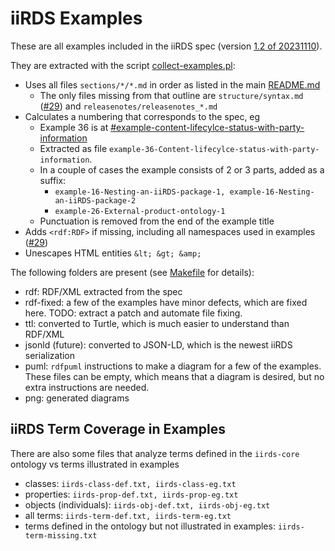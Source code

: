 # iiRDS Examples

These are all examples included in the iiRDS spec (version [1.2 of 20231110](https://www.iirds.org/fileadmin/iiRDS_specification/20231110-1.2-release/index.html)).

They are extracted with the script [collect-examples.pl](collect-examples.pl):
- Uses all files `sections/*/*.md` in order as listed in the main [README.md](../README.md)
  - The only files missing from that outline are `structure/syntax.md` ([#29](https://github.com/iirds-consortium/specification/issues/29))
    and `releasenotes/releasenotes_*.md`
- Calculates a numbering that corresponds to the spec, eg
  - Example 36 is at [#example-content-lifecylce-status-with-party-information](https://www.iirds.org/fileadmin/iiRDS_specification/20231110-1.2-release/index.html#example-content-lifecylce-status-with-party-information)
  - Extracted as file `example-36-Content-lifecylce-status-with-party-information`.
  - In a couple of cases the example consists of 2 or 3 parts, added as a suffix:
    - `example-16-Nesting-an-iiRDS-package-1, example-16-Nesting-an-iiRDS-package-2`
    - `example-26-External-product-ontology-1`
  - Punctuation is removed from the end of the example title
- Adds `<rdf:RDF>` if missing, including all namespaces used in examples ([#29](https://github.com/iirds-consortium/specification/issues/29))
- Unescapes HTML entities `&lt; &gt; &amp;`

The following folders are present (see [Makefile](Makefile) for details):
- rdf: RDF/XML extracted from the spec
- rdf-fixed: a few of the examples have minor defects, which are fixed here.
  TODO: extract a patch and automate file fixing.
- ttl: converted to Turtle, which is much easier to understand than RDF/XML
- jsonld (future): converted to JSON-LD, which is the newest iiRDS serialization
- puml: `rdfpuml` instructions to make a diagram for a few of the examples.
  These files can be empty, which means that a diagram is desired, but no extra instructions are needed.
- png: generated diagrams


## iiRDS Term Coverage in Examples

There are also some files that analyze terms defined in the `iirds-core` ontology vs terms illustrated in examples 
- classes: `iirds-class-def.txt, iirds-class-eg.txt`
- properties: `iirds-prop-def.txt, iirds-prop-eg.txt`
- objects (individuals): `iirds-obj-def.txt, iirds-obj-eg.txt`
- all terms: `iirds-term-def.txt, iirds-term-eg.txt`
- terms defined in the ontology but not illustrated in examples: `iirds-term-missing.txt`

